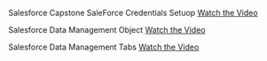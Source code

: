 Salesforce Capstone
SaleForce Credentials Setuop
[Watch the Video](https://drive.google.com/file/d/1B70V2LhlauGY5idwevvuFHtwlax-BJfu/view?usp=drive_link)

Salesforce Data Management Object
[Watch the Video](https://drive.google.com/file/d/1TuyonBpzuAUh81XeRQzWu-7Tvf2C3Ber/view?usp=drive_link)

Salesforce Data Management Tabs
[Watch the Video](https://drive.google.com/file/d/1oMYAgBGS6UxQOqoX_ZmS9xn1b79jsHal/view?usp=drive_link)
